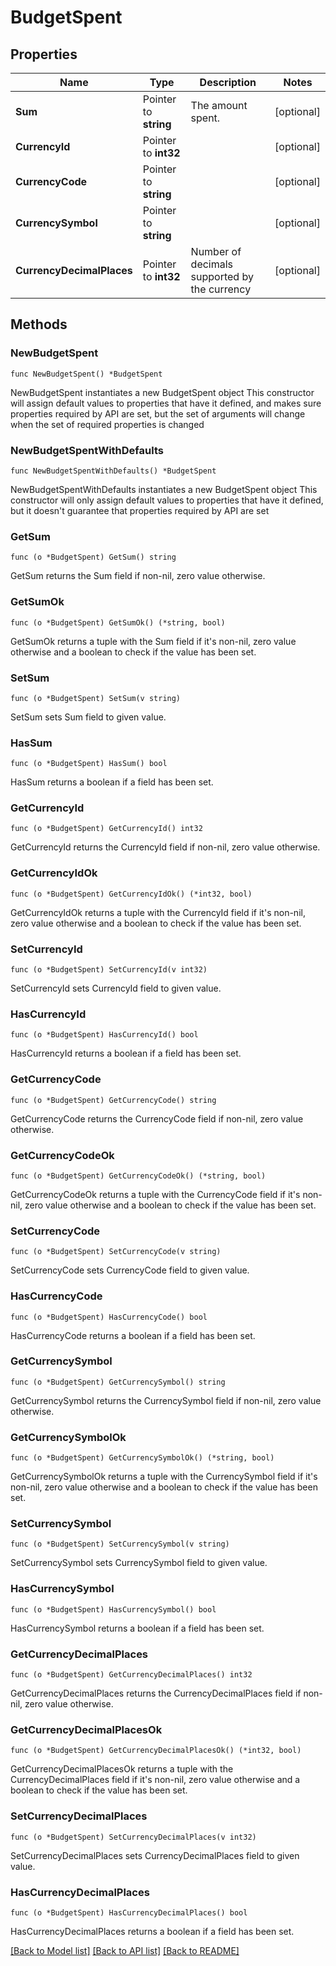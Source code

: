 # BudgetSpent

## Properties

Name | Type | Description | Notes
------------ | ------------- | ------------- | -------------
**Sum** | Pointer to **string** | The amount spent. | [optional] 
**CurrencyId** | Pointer to **int32** |  | [optional] 
**CurrencyCode** | Pointer to **string** |  | [optional] 
**CurrencySymbol** | Pointer to **string** |  | [optional] 
**CurrencyDecimalPlaces** | Pointer to **int32** | Number of decimals supported by the currency | [optional] 

## Methods

### NewBudgetSpent

`func NewBudgetSpent() *BudgetSpent`

NewBudgetSpent instantiates a new BudgetSpent object
This constructor will assign default values to properties that have it defined,
and makes sure properties required by API are set, but the set of arguments
will change when the set of required properties is changed

### NewBudgetSpentWithDefaults

`func NewBudgetSpentWithDefaults() *BudgetSpent`

NewBudgetSpentWithDefaults instantiates a new BudgetSpent object
This constructor will only assign default values to properties that have it defined,
but it doesn't guarantee that properties required by API are set

### GetSum

`func (o *BudgetSpent) GetSum() string`

GetSum returns the Sum field if non-nil, zero value otherwise.

### GetSumOk

`func (o *BudgetSpent) GetSumOk() (*string, bool)`

GetSumOk returns a tuple with the Sum field if it's non-nil, zero value otherwise
and a boolean to check if the value has been set.

### SetSum

`func (o *BudgetSpent) SetSum(v string)`

SetSum sets Sum field to given value.

### HasSum

`func (o *BudgetSpent) HasSum() bool`

HasSum returns a boolean if a field has been set.

### GetCurrencyId

`func (o *BudgetSpent) GetCurrencyId() int32`

GetCurrencyId returns the CurrencyId field if non-nil, zero value otherwise.

### GetCurrencyIdOk

`func (o *BudgetSpent) GetCurrencyIdOk() (*int32, bool)`

GetCurrencyIdOk returns a tuple with the CurrencyId field if it's non-nil, zero value otherwise
and a boolean to check if the value has been set.

### SetCurrencyId

`func (o *BudgetSpent) SetCurrencyId(v int32)`

SetCurrencyId sets CurrencyId field to given value.

### HasCurrencyId

`func (o *BudgetSpent) HasCurrencyId() bool`

HasCurrencyId returns a boolean if a field has been set.

### GetCurrencyCode

`func (o *BudgetSpent) GetCurrencyCode() string`

GetCurrencyCode returns the CurrencyCode field if non-nil, zero value otherwise.

### GetCurrencyCodeOk

`func (o *BudgetSpent) GetCurrencyCodeOk() (*string, bool)`

GetCurrencyCodeOk returns a tuple with the CurrencyCode field if it's non-nil, zero value otherwise
and a boolean to check if the value has been set.

### SetCurrencyCode

`func (o *BudgetSpent) SetCurrencyCode(v string)`

SetCurrencyCode sets CurrencyCode field to given value.

### HasCurrencyCode

`func (o *BudgetSpent) HasCurrencyCode() bool`

HasCurrencyCode returns a boolean if a field has been set.

### GetCurrencySymbol

`func (o *BudgetSpent) GetCurrencySymbol() string`

GetCurrencySymbol returns the CurrencySymbol field if non-nil, zero value otherwise.

### GetCurrencySymbolOk

`func (o *BudgetSpent) GetCurrencySymbolOk() (*string, bool)`

GetCurrencySymbolOk returns a tuple with the CurrencySymbol field if it's non-nil, zero value otherwise
and a boolean to check if the value has been set.

### SetCurrencySymbol

`func (o *BudgetSpent) SetCurrencySymbol(v string)`

SetCurrencySymbol sets CurrencySymbol field to given value.

### HasCurrencySymbol

`func (o *BudgetSpent) HasCurrencySymbol() bool`

HasCurrencySymbol returns a boolean if a field has been set.

### GetCurrencyDecimalPlaces

`func (o *BudgetSpent) GetCurrencyDecimalPlaces() int32`

GetCurrencyDecimalPlaces returns the CurrencyDecimalPlaces field if non-nil, zero value otherwise.

### GetCurrencyDecimalPlacesOk

`func (o *BudgetSpent) GetCurrencyDecimalPlacesOk() (*int32, bool)`

GetCurrencyDecimalPlacesOk returns a tuple with the CurrencyDecimalPlaces field if it's non-nil, zero value otherwise
and a boolean to check if the value has been set.

### SetCurrencyDecimalPlaces

`func (o *BudgetSpent) SetCurrencyDecimalPlaces(v int32)`

SetCurrencyDecimalPlaces sets CurrencyDecimalPlaces field to given value.

### HasCurrencyDecimalPlaces

`func (o *BudgetSpent) HasCurrencyDecimalPlaces() bool`

HasCurrencyDecimalPlaces returns a boolean if a field has been set.


[[Back to Model list]](../README.md#documentation-for-models) [[Back to API list]](../README.md#documentation-for-api-endpoints) [[Back to README]](../README.md)


